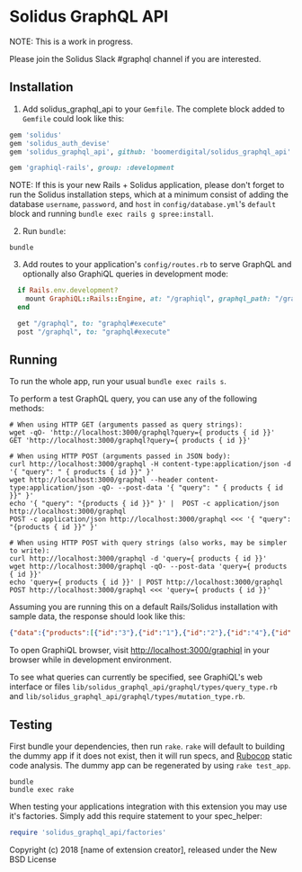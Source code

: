 Solidus GraphQL API
===================

NOTE: This is a work in progress.

Please join the Solidus Slack #graphql channel if you are interested.

Installation
------------

1) Add solidus_graphql_api to your `Gemfile`. The complete block added to `Gemfile` could look like this:

```ruby
gem 'solidus'
gem 'solidus_auth_devise'
gem 'solidus_graphql_api', github: 'boomerdigital/solidus_graphql_api'

gem 'graphiql-rails', group: :development
```

NOTE: If this is your new Rails + Solidus application, please don't forget to run the Solidus installation steps, which at a minimum consist of adding the database `username`, `password`, and `host` in `config/database.yml`'s `default` block and running `bundle exec rails g spree:install`.

2) Run `bundle`:

```shell
bundle
```

3) Add routes to your application's `config/routes.rb` to serve GraphQL and optionally also GraphiQL queries in development mode:

```ruby
  if Rails.env.development?
    mount GraphiQL::Rails::Engine, at: "/graphiql", graphql_path: "/graphql"
  end

  get "/graphql", to: "graphql#execute"
  post "/graphql", to: "graphql#execute"
```

Running
-------

To run the whole app, run your usual `bundle exec rails s`.

To perform a test GraphQL query, you can use any of the following methods:

```shell
# When using HTTP GET (arguments passed as query strings):
wget -qO- 'http://localhost:3000/graphql?query={ products { id }}'
GET 'http://localhost:3000/graphql?query={ products { id }}'

# When using HTTP POST (arguments passed in JSON body):
curl http://localhost:3000/graphql -H content-type:application/json -d '{ "query": " { products { id }}" }' 
wget http://localhost:3000/graphql --header content-type:application/json -qO- --post-data '{ "query": " { products { id }}" }' 
echo '{ "query": "{products { id }}" }' |  POST -c application/json http://localhost:3000/graphql
POST -c application/json http://localhost:3000/graphql <<< '{ "query": "{products { id }}" }'

# When using HTTP POST with query strings (also works, may be simpler to write):
curl http://localhost:3000/graphql -d 'query={ products { id }}'
wget http://localhost:3000/graphql -qO- --post-data 'query={ products { id }}'
echo 'query={ products { id }}' | POST http://localhost:3000/graphql
POST http://localhost:3000/graphql <<< 'query={ products { id }}'
```

Assuming you are running this on a default Rails/Solidus installation with sample data, the response should look like this:

```json
{"data":{"products":[{"id":"3"},{"id":"1"},{"id":"2"},{"id":"4"},{"id":"8"},{"id":"5"},{"id":"9"},{"id":"7"},{"id":"6"}]}}
```

To open GraphiQL browser, visit [http://localhost:3000/graphiql](http://localhost:3000/graphiql) in your browser while in development environment.

To see what queries can currently be specified, see GraphiQL's web interface or files `lib/solidus_graphql_api/graphql/types/query_type.rb` and `lib/solidus_graphql_api/graphql/types/mutation_type.rb`.

Testing
-------

First bundle your dependencies, then run `rake`. `rake` will default to building the dummy app if it does not exist, then it will run specs, and [Rubocop](https://github.com/bbatsov/rubocop) static code analysis. The dummy app can be regenerated by using `rake test_app`.

```shell
bundle
bundle exec rake
```

When testing your applications integration with this extension you may use it's factories.
Simply add this require statement to your spec_helper:

```ruby
require 'solidus_graphql_api/factories'
```

Copyright (c) 2018 [name of extension creator], released under the New BSD License
